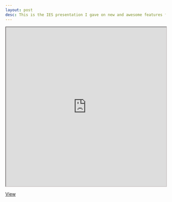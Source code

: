 ```yaml
---
layout: post
desc: This is the IES presentation I gave on new and awesome features found in latest standards of C++.
---
```


<iframe style='border-color: #cec8c8;' scrolling='no' src="http://william-taylor.github.io/online-slides/media/ies/index.html" height="500" width="100%"></iframe>

<a class='open-button' target='_blank' href='http://william-taylor.github.io/online-slides/media/ies/index.html'>View</a>